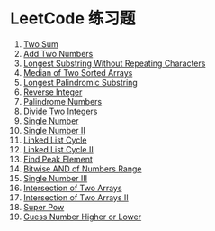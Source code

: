 LeetCode 练习题
===============
1. [Two Sum](src/twoSum.md)
2. [Add Two Numbers](src/addTwoNumbers.md)
3. [Longest Substring Without Repeating Characters](src/longestSubstringWithoutRepeatingCharacters.md)
4. [Median of Two Sorted Arrays](src/medianofTwoSortedArrays.md)
5. [Longest Palindromic Substring](src/longestPalindromicSubstring.md)
7. [Reverse Integer](src/reverseInteger.md)
9. [Palindrome Numbers](src/palindromeNumber.md)
29. [Divide Two Integers](src/divideTwoIntegers.md)
136. [Single Number](src/singleNumber.md)
137. [Single Number II](src/singleNumberII.md)
141. [Linked List Cycle](src/linkedListCycle.md)
142. [Linked List Cycle II](src/linkedListCycleII.md)
162. [Find Peak Element](src/findPeakElement.md)
201. [Bitwise AND of Numbers Range](./src/bitwiseANDofNumbersRange.md)
260. [Single Number III](src/singleNumberIII.md)
349. [Intersection of Two Arrays](src/intersectionOfTwoArrays.md)
350. [Intersection of Two Arrays II](src/intersectionOfTwoArraysII.md)
372. [Super Pow](src/superPow.md)
374. [Guess Number Higher or Lower](src/guessNumberHigherOrLower.md)
